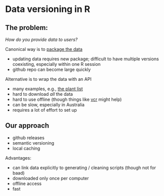 # Data versioning in R

## The problem:

*How do you provide data to users?*

Canonical way is to [package the data](http://r-pkgs.had.co.nz/data.html)
  - updating data requires new package; difficult to have multiple versions coexisting, especially within one R session
  - github repo can become large quickly

Alternative is to wrap the data with an API
  - many examples, e.g., [the plant list](http://theplantlist.org)
  - hard to download *all* the data
  - hard to use offline (though things like [vcr](https://github.com/vcr/vcr) might help)
  - can be slow, especially in Australia
  - requires a lot of effort to set up

## Our approach

  - github releases
  - semantic versioning
  - local caching

Advantages:

  - can link data explicitly to generating / cleaning scripts (though not for baad)
  - downloaded only once per computer
  - offline access
  - fast
